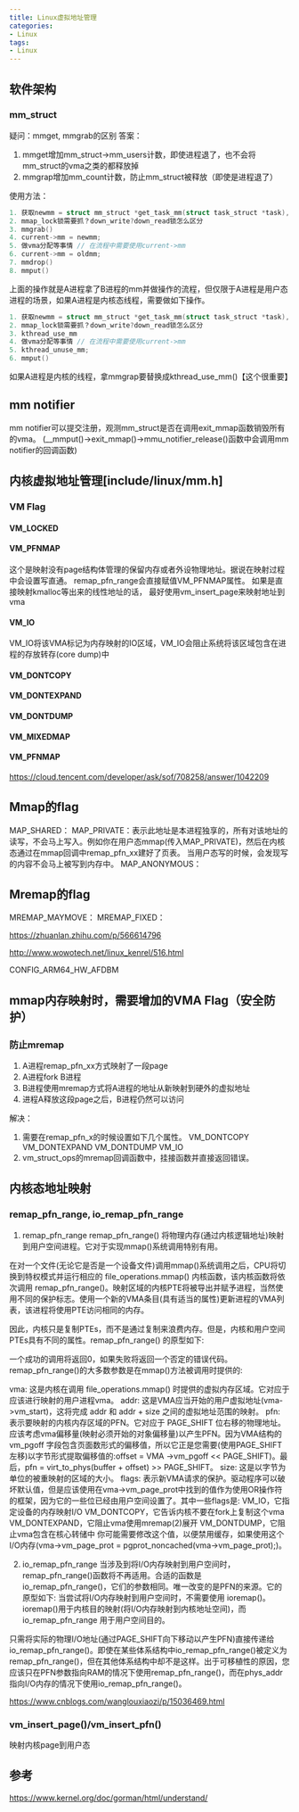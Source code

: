```yaml
---
title: Linux虚拟地址管理
categories: 
- Linux
tags:
- Linux
---
```


## 软件架构
### mm_struct
疑问：mmget, mmgrab的区别
答案：
1. mmget增加mm_struct->mm_users计数，即使进程退了，也不会将mm_struct的vma之类的都释放掉
2. mmgrap增加mm_count计数，防止mm_struct被释放（即使是进程退了）

使用方法：
```c
1. 获取newmm = struct mm_struct *get_task_mm(struct task_struct *task), oldmm = current->mm // get_task_mm就是调用mmget，里边用了task_lock锁
2. mmap_lock锁需要抓？down_write?down_read锁怎么区分  
3. mmgrab()
4. current->mm = newmm;
5. 做vma分配等事情 // 在流程中需要使用current->mm
6. current->mm = oldmm;
7. mmdrop()
8. mmput()
```
上面的操作就是A进程拿了B进程的mm并做操作的流程，但仅限于A进程是用户态进程的场景，如果A进程是内核态线程，需要做如下操作。

```c
1. 获取newmm = struct mm_struct *get_task_mm(struct task_struct *task), oldmm = current->mm // get_task_mm就是调用mmget，里边用了task_lock锁
2. mmap_lock锁需要抓？down_write?down_read锁怎么区分  
3. kthread_use_mm
4. 做vma分配等事情 // 在流程中需要使用current->mm
5. kthread_unuse_mm;
6. mmput()
```
如果A进程是内核的线程，拿mmgrap要替换成kthread_use_mm()【这个很重要】

## mm notifier
mm notifier可以提交注册，观测mm_struct是否在调用exit_mmap函数销毁所有的vma。
(__mmput()->exit_mmap()->mmu_notifier_release()函数中会调用mm notifier的回调函数)

## 内核虚拟地址管理[include/linux/mm.h]

### VM Flag
#### VM_LOCKED

#### VM_PFNMAP
这个是映射没有page结构体管理的保留内存或者外设物理地址。据说在映射过程中会设置写直通。
remap_pfn_range会直接赋值VM_PFNMAP属性。
如果是直接映射kmalloc等出来的线性地址的话，
最好使用vm_insert_page来映射地址到vma

#### VM_IO
VM_IO将该VMA标记为内存映射的IO区域，VM_IO会阻止系统将该区域包含在进程的存放转存(core dump)中

#### VM_DONTCOPY
#### VM_DONTEXPAND
#### VM_DONTDUMP

#### VM_MIXEDMAP
#### VM_PFNMAP

https://cloud.tencent.com/developer/ask/sof/708258/answer/1042209

## Mmap的flag
MAP_SHARED：
MAP_PRIVATE：表示此地址是本进程独享的，所有对该地址的读写，不会马上写入。例如你在用户态mmap(传入MAP_PRIVATE)，然后在内核态通过在mmap回调中remap_pfn_xx建好了页表。
当用户态写的时候，会发现写的内容不会马上被写到内存中。
MAP_ANONYMOUS：

## Mremap的flag
MREMAP_MAYMOVE：
MREMAP_FIXED：


https://zhuanlan.zhihu.com/p/566614796

http://www.wowotech.net/linux_kenrel/516.html

CONFIG_ARM64_HW_AFDBM



## mmap内存映射时，需要增加的VMA Flag（安全防护）
### 防止mremap
1. A进程remap_pfn_xx方式映射了一段page
2. A进程fork B进程
3. B进程使用mremap方式将A进程的地址从新映射到硬外的虚拟地址
4. 进程A释放这段page之后，B进程仍然可以访问

解决：
1. 需要在remap_pfn_x的时候设置如下几个属性。
VM_DONTCOPY
VM_DONTEXPAND
VM_DONTDUMP
VM_IO
2. vm_struct_ops的mremap回调函数中，挂接函数并直接返回错误。

## 内核态地址映射

### remap_pfn_range, io_remap_pfn_range
1. remap_pfn_range
remap_pfn_range() 将物理内存(通过内核逻辑地址)映射到用户空间进程。它对于实现mmap()系统调用特别有用。

在对一个文件(无论它是否是一个设备文件)调用mmap()系统调用之后，CPU将切换到特权模式并运行相应的 file_operations.mmap() 内核函数，该内核函数将依次调用 remap_pfn_range()。映射区域的内核PTE将被导出并赋予进程，当然使用不同的保护标志。使用一个新的VMA条目(具有适当的属性)更新进程的VMA列表，该进程将使用PTE访问相同的内存。

因此，内核只是复制PTEs，而不是通过复制来浪费内存。但是，内核和用户空间PTEs具有不同的属性。remap_pfn_range() 的原型如下:

一个成功的调用将返回0，如果失败将返回一个否定的错误代码。remap_pfn_range()的大多数参数是在mmap()方法被调用时提供的:

vma: 这是内核在调用 file_operations.mmap() 时提供的虚拟内存区域。它对应于应该进行映射的用户进程vma。
addr: 这是VMA应当开始的用户虚拟地址(vma->vm_start)，这将完成 addr 和 addr + size 之间的虚拟地址范围的映射。
pfn: 表示要映射的内核内存区域的PFN。它对应于 PAGE_SHIFT 位右移的物理地址。应该考虑vma偏移量(映射必须开始的对象偏移量)以产生PFN。因为VMA结构的 vm_pgoff 字段包含页面数形式的偏移值，所以它正是您需要(使用PAGE_SHIFT左移)以字节形式提取偏移值的:offset = VMA ->vm_pgoff << PAGE_SHIFT)。最后，pfn = virt_to_phys(buffer + offset) >> PAGE_SHIFT。
size: 这是以字节为单位的被重映射的区域的大小。
flags: 表示新VMA请求的保护。驱动程序可以破坏默认值，但是应该使用在vma->vm_page_prot中找到的值作为使用OR操作符的框架，因为它的一些位已经由用户空间设置了。其中一些flags是:
VM_IO，它指定设备的内存映射I/O
VM_DONTCOPY，它告诉内核不要在fork上复制这个vma
VM_DONTEXPAND，它阻止vma使用mremap(2)展开
VM_DONTDUMP，它阻止vma包含在核心转储中
你可能需要修改这个值，以便禁用缓存，如果使用这个I/O内存(vma->vm_page_prot = pgprot_noncached(vma->vm_page_prot);)。

2. io_remap_pfn_range
当涉及到将I/O内存映射到用户空间时，remap_pfn_range()函数将不再适用。合适的函数是 io_remap_pfn_range()，它们的参数相同。唯一改变的是PFN的来源。它的原型如下:
当尝试将I/O内存映射到用户空间时，不需要使用 ioremap()。ioremap()用于内核目的映射(将I/O内存映射到内核地址空间)，而 io_remap_pfn_range 用于用户空间目的。

只需将实际的物理I/O地址(通过PAGE_SHIFT向下移动以产生PFN)直接传递给io_remap_pfn_range()。即使在某些体系结构中io_remap_pfn_range()被定义为remap_pfn_range()，但在其他体系结构中却不是这样。出于可移植性的原因，您应该只在PFN参数指向RAM的情况下使用remap_pfn_range()，而在phys_addr指向I/O内存的情况下使用io_remap_pfn_range()。

https://www.cnblogs.com/wanglouxiaozi/p/15036469.html

### vm_insert_page()/vm_insert_pfn()
映射内核page到用户态

## 参考
https://www.kernel.org/doc/gorman/html/understand/
